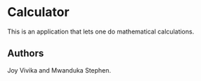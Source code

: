 # Calculator
This is an application that lets one do mathematical calculations.
## Authors
Joy Vivika and Mwanduka Stephen.
